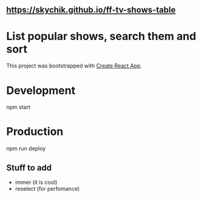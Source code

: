 ## https://skychik.github.io/ff-tv-shows-table
# List popular shows, search them and sort
This project was bootstrapped with [Create React App](https://github.com/facebook/create-react-app).
# Development
npm start
# Production
npm run deploy
## Stuff to add
- immer (it is cool)
- reselect (for perfomance)
